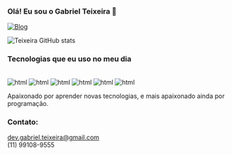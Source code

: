 
### Olá! Eu sou o Gabriel Teixeira 👋

[![Blog](https://img.shields.io/badge/Instagram-E4405F?style=for-the-badge&logo=instagram&logoColor=white)](https://instagram.com/teixeira.gabb)

![Teixeira GitHub stats](https://github-readme-stats.vercel.app/api?username=devOlvr&show_icons=true&theme=dracula)

### Tecnologias que eu uso no meu dia

<div style="display: inline-block"><br/>
    <img aling="center" alt="html" src="https://img.shields.io/badge/HTML5-E34F26?style=for-the-badge&logo=html5&logoColor=white">
    <img aling="center" alt="html" src="https://img.shields.io/badge/CSS-239120?&style=for-the-badge&logo=css3&logoColor=white">
    <img aling="center" alt="html" src="https://img.shields.io/badge/JavaScript-F7DF1E?style=for-the-badge&logo=javascript&logoColor=black">
    <img aling="center" alt="html" src="https://img.shields.io/badge/TypeScript-235284?style=for-the-badge&logo=typescript&logoColor=white">
    <img aling="center" alt="html" src="https://img.shields.io/badge/Bootstrap-563D7C?style=for-the-badge&logo=bootstrap&logoColor=white">
  <img aling="center" alt="html" src="https://img.shields.io/badge/Node.js-43853D?style=for-the-badge&logo=node.js&logoColor=white">
</div>

<br/>

Apaixonado por aprender novas tecnologias, e mais apaixonado ainda por programação.

### Contato:
dev.gabriel.teixeira@gmail.com  
(11) 99108-9555

